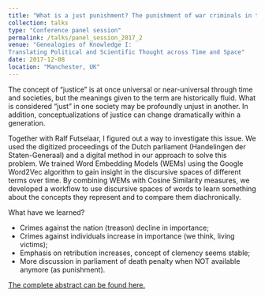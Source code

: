 ```yaml
---
title: "What is a just punishment? The punishment of war criminals in the Netherlands, 1945-1975"
collection: talks
type: "Conference panel session"
permalink: /talks/panel_session_2017_2
venue: "Genealogies of Knowledge I:
Translating Political and Scientific Thought across Time and Space"
date: 2017-12-08
location: "Manchester, UK"
---
```


The concept of “justice” is at once universal or near-universal through time and societies, but the meanings given to the term are historically fluid. What is considered “just” in one society may be profoundly unjust in another. In addition, conceptualizations of justice can change dramatically within a generation.

Together with Ralf Futselaar, I figured out a way to investigate this issue. We used the digitized proceedings of the Dutch parliament (Handelingen der Staten-Generaal) and a digital method in our approach to solve this problem. We trained Word Embedding Models (WEMs) using the Google Word2Vec algorithm to gain insight in the discursive spaces of different terms over time. By combining WEMs with Cosine Similarity measures, we developed a workflow to use discursive spaces of words to learn something about the concepts they represent and to compare them diachronically.

What have we learned?
- Crimes against the nation (treason) decline in importance;
- Crimes against individuals increase in importance (we think, living victims);
- Emphasis on retribution increases, concept of clemency seems stable;
- More discussion in parliament of death penalty when NOT available anymore (as punishment).

[The complete abstract can be found here.](http://genealogiesofknowledge.net/gok2017conference/abstracts/#individual)
